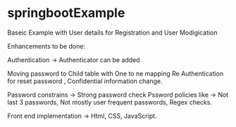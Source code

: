 # springbootExample



Baseic Example with User details for Registration and User Modigication


Enhancements to be done:

Authentication -> Authenticator can be added

Moving password to Child table with One to ne mapping
Re Authentication for reset password , Confidential information change.

Password constrains -> Strong password check
Pssword policies like -> Not last 3 passwords, Not mostly user frequent passwords, Regex checks.

Front end implementation -> Html, CSS, JavaScript.

